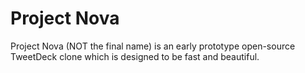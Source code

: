 # Project Nova
 
Project Nova (NOT the final name) is an early prototype open-source TweetDeck clone which is designed to be fast and beautiful.
